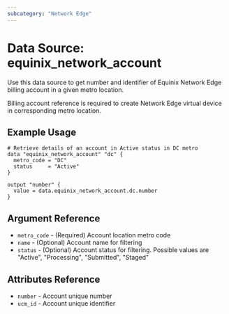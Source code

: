 ```yaml
---
subcategory: "Network Edge"
---
```


# Data Source: equinix_network_account

Use this data source to get number and identifier of Equinix Network Edge
billing account in a given metro location.

Billing account reference is required to create Network Edge virtual device
in corresponding metro location.

## Example Usage

```hcl
# Retrieve details of an account in Active status in DC metro
data "equinix_network_account" "dc" {
  metro_code = "DC"
  status     = "Active"
}

output "number" {
  value = data.equinix_network_account.dc.number
}
```

## Argument Reference

* `metro_code` - (Required) Account location metro code
* `name` - (Optional) Account name for filtering
* `status` - (Optional) Account status for filtering. Possible values are "Active",
"Processing", "Submitted", "Staged"

## Attributes Reference

* `number` - Account unique number
* `ucm_id` - Account unique identifier
